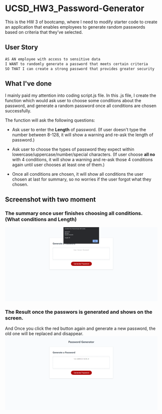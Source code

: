 # UCSD_HW3_Password-Generator
This is the HW 3 of bootcamp, where I need to modify starter code to create an application that enables employees to generate random passwords based on criteria that they’ve selected.

## User Story

```
AS AN employee with access to sensitive data
I WANT to randomly generate a password that meets certain criteria
SO THAT I can create a strong password that provides greater security
```

## What I've done

I mainly paid my attention into coding script.js file. In this .js file, I create the function which would ask user to choose some conditions about the password, and generate a random password once all conditions are chosen successfully.

The function will ask the following questions:

* Ask user to enter the **Length** of password. (If user doesn't type the number between 8-128, it will show a warning and re-ask the length of password.)

* Ask user to choose the types of password they expect within lowercase/uppercase/number/special characters. (If user choose **all no** with 4 conditions, it will show a warning and re-ask those 4 conditions again until user chooses at least one of them.)

* Once all conditions are chosen, it will show all conditions the user chosen at last for summary, so no worries if the user forgot what they chosen.

## Screenshot with two moment

### The summary once user finishes choosing all conditions. (What conditions and Length)
![This is the screenshot once user finishes all questions the function is asking. And then it will show the summary that user chosen.](./assets/images/screenshot1.png)

### The Result once the passwors is generated and shows on the screen.

And Once you click the red button again and generate a new password, the old one will be replaced and disappear.
![This is the screenshot that what will the screen look like once the password is finished generating.](./assets/images/screenshot2.png)